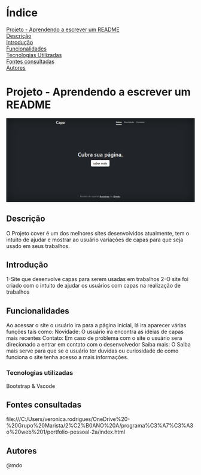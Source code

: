 
# Índice 

[Projeto - Aprendendo a escrever um README](#projeto---aprendendo-a-escrever-um-readme)  
[Descrição](#descri%C3%A7%C3%A3o)  
[Introdução](#introdu%C3%A7%C3%A3o)  
[Funcionalidades](funcionalidades)  
[Tecnologias Utilizadas](#tecnologias-utilizadas)  
[Fontes consultadas](#fontes-consultadas)  
[Autores](#autores)  


# Projeto - Aprendendo a escrever um README

![image info](img/tela.png)

## Descrição 
O Projeto cover é um dos melhores sites desenvolvidos atualmente, tem o intuito de ajudar e mostrar ao usuário variações de capas para que seja usado em seus trabalhos.
## Introdução
1-Site que desenvolve capas para serem usadas em trabalhos
2-O site foi criado com o intuito de ajudar os usuários com capas na realização de trabalhos

## Funcionalidades
Ao acessar o site o usuário ira para a página inicial, lá ira aparecer várias funções tais como:
Novidade: O usuário ira encontra as ideias de capas mais recentes 
Contato: Em caso de problema com o site o usuário sera direcionado a entrar em contato com o desenvolvedor 
Saiba mais: O Saiba mais serve para que se o usuário ter duvidas ou curiosidade de como funciona o site tenha acesso a mais informações.

### Tecnologias utilizadas
Bootstrap & Vscode
## Fontes consultadas 
file:///C:/Users/veronica.rodrigues/OneDrive%20-%20Grupo%20Marista/2%C2%B0ANO%20A/programa%C3%A7%C3%A3o%20web%201/portfolio-pessoal-2a/index.html

## Autores
@mdo



